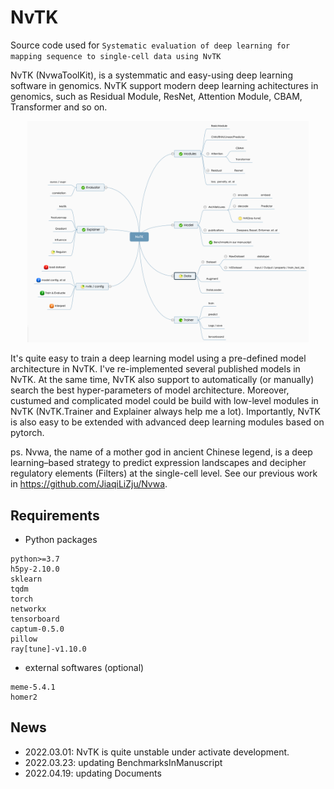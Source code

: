 # NvTK

Source code used for ```Systematic evaluation of deep learning for mapping sequence to single-cell data using NvTK```

NvTK (NvwaToolKit), is a systemmatic and easy-using deep learning software in genomics. NvTK support modern deep learning achitectures in genomics, such as Residual Module, ResNet, Attention Module, CBAM, Transformer and so on. 

<div align=center><img src="./Figures/NvTK.png" width="450px"></img></div>

It's quite easy to train a deep learning model using a pre-defined model architecture in NvTK. I've re-implemented several published models in NvTK. At the same time, NvTK also support to automatically (or manually) search the best hyper-parameters of model architecture. Moreover, custumed and complicated model could be build with low-level modules in NvTK (NvTK.Trainer and Explainer always help me a lot). Importantly, NvTK is also easy to be extended with advanced deep learning modules based on pytorch. 

ps. Nvwa, the name of a mother god in ancient Chinese legend, is a deep learning–based strategy to predict expression landscapes and decipher regulatory elements (Filters) at the single-cell level. See our previous work in https://github.com/JiaqiLiZju/Nvwa.

## Requirements
- Python packages
```
python>=3.7
h5py-2.10.0
sklearn
tqdm
torch
networkx
tensorboard
captum-0.5.0
pillow
ray[tune]-v1.10.0
```

- external softwares (optional)
```
meme-5.4.1
homer2
```
<!-- biopython-1.79 -->

## News
- 2022.03.01: NvTK is quite unstable under activate development.
- 2022.03.23: updating BenchmarksInManuscript
- 2022.04.19: updating Documents
